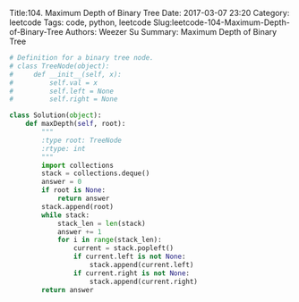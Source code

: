 Title:104. Maximum Depth of Binary Tree 
Date: 2017-03-07 23:20
Category: leetcode
Tags: code, python, leetcode
Slug:leetcode-104-Maximum-Depth-of-Binary-Tree 
Authors: Weezer Su
Summary: Maximum Depth of Binary Tree

```python
# Definition for a binary tree node.
# class TreeNode(object):
#     def __init__(self, x):
#         self.val = x
#         self.left = None
#         self.right = None

class Solution(object):
    def maxDepth(self, root):
        """
        :type root: TreeNode
        :rtype: int
        """
        import collections
        stack = collections.deque()
        answer = 0
        if root is None:
            return answer
        stack.append(root)
        while stack:
            stack_len = len(stack)
            answer += 1
            for i in range(stack_len):
                current = stack.popleft()
                if current.left is not None:
                    stack.append(current.left)
                if current.right is not None:
                    stack.append(current.right)
        return answer
```

